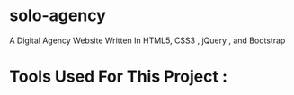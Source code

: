 # solo-agency
A Digital Agency Website Written In HTML5, CSS3 , jQuery , and Bootstrap 

# Tools Used For This Project :
